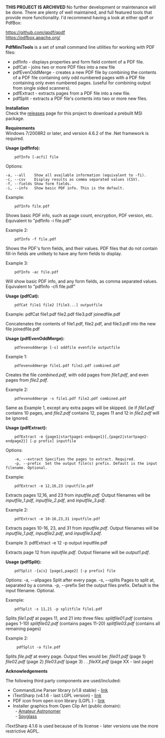 **THIS PROJECT IS ARCHIVED**
No further development or maintenance will be done. There are plenty of well maintained, and full featured tools that provide more functionality. I'd recommend having a look at either qpdf or PdfBox:

https://github.com/qpdf/qpdf<br/>
https://pdfbox.apache.org/


**PdfMiniTools** is a set of small command line  utilities for working with PDF files:
- pdfInfo - displays properties and form field content of a PDF file.
- pdfCat - joins two or more PDF files into a new file 
- pdfEvenOddMerge - creates a new PDF file by combining the contents of a PDF file containing only odd numbered pages with a PDF file containing only even numbered pages. (useful for combining output from single sided scanners).
- pdfExtract - extracts pages from a PDF file into a new file.
- pdfSplit - extracts a PDF file's contents into two or more new files.

**Installation**<br/>
Check the [releases](<https://github.com/stchan/PdfMiniTools/releases>) page for this project to download a prebuilt MSI package.

**Requirements**<br/>
Windows 7/2008R2 or later, and version 4.6.2 of the .Net framework is required.




**Usage (pdfInfo):**

        
        pdfInfo [-acfi] file
        
Options:


    -a, --all	 Show all available information (equivalent to -fi). 
    -c, --csv	 Display results as comma separated values (CSV). 
    -f, --fields Show form fields. 
    -i, --info	 Show basic PDF info. This is the default.

Example:

        
        pdfInfo file.pdf
        
Shows basic PDF info, such as page count, encryption, PDF version, etc. Equivalent to "pdfInfo -i file.pdf"



Example 2:


        pdfInfo -f file.pdf


Shows the PDF's form fields, and their values. PDF files that do not contain fill-in fields are unlikely to have any form fields to display.



Example 3:

        pdfInfo -ac file.pdf  

Will show basic PDF info, and any form fields, as comma separated values. Equivalent to "pdfInfo -cfi file.pdf"



**Usage (pdfCat):**


        pdfCat file1 file2 [file3...] outputfile


Example:
        pdfCat file1.pdf file2.pdf file3.pdf joinedfile.pdf  

Concatenates the contents of file1.pdf, file2.pdf, and file3.pdf into the new file joinedfile.pdf



**Usage (pdfEvenOddMerge):**


        pdfevenoddmerge [-s] oddfile evenfile outputfile

Example 1:

        pdfevenoddmerge file1.pdf file2.pdf combined.pdf

Creates the file *combined.pdf*, with odd pages from *file1.pdf*, and even pages from *file2.pdf*.



Example 2:

        pdfevenoddmerge -s file1.pdf file2.pdf combined.pdf

Same as Example 1, except any extra pages will be skipped. (ie if *file1.pdf* contains 10 pages, and *file2.pdf* contains 12,  pages 11 and 12 in *file2.pdf* will be ignored.



**Usage (pdfExtract):**

        pdfExtract -e {page1|startpage1-endpage1}[,{page2|startpage2-endpage2}] [-p prefix] inputfile

Options:

        -e, --extract Specifies the pages to extract. Required. 
        -p, --prefix  Set the output file(s) prefix. Default is the input filename. Optional.



Example:

        pdfExtract -e 12,16,23 inputfile.pdf

Extracts pages 12,16, and 23 from *inputfile.pdf.* Output filenames will be *inputfile_1.pdf*, *inputfile_2.pdf*, and *inputfile_3.pdf*.



Example 2:

        pdfExtract -e 10-16,23,31 inputfile.pdf

Extracts pages 10-16, 23, and 31 from *inputfile.pdf*. Output filenames will be *inputfile_1.pdf*, *inputfile2.pdf*, and *inputfile3.pdf*.



Example 3:
        pdfExtract -e 12 -p output inputfile.pdf  

Extracts page 12 from *inputfile.pdf*. Output filename will be *output1.pdf*.



**Usage (pdfSplit):**

        pdfSplit -{a|s} [page1,page2] [-p prefix] file

Options:
        -a, --allpages Split after every page. 
        -s, --splits   Pages to split at, separated by a comma. 
        -p, --prefix   Set the output files prefix. Default is the input filename. Optional.

Example:

        pdfSplit -s 11,21 -p splitfile file1.pdf  

Splits *file1.pdf* at pages 11, and 21 into three files:
*splitfile01.pdf* (contains pages 1-10) 
*splitfile02.pdf* (contains pages 11-20) 
*splitfile03.pdf* (contains all remaining pages)



Example 2:

         pdfSplit -a file.pdf   

Splits *file.pdf* at every page. Output files would be:
*file01.pdf* (page 1)
*file02.pdf* (page 2) 
*file03.pdf* (page 3) 
. 
. 
*fileXX.pdf* (page XX - last page)


**Acknowledgements**

The following third party components are used/included:
-   CommandLine Parser library (v1.8 stable) - [link][1]
-   iTextSharp (v4.1.6 - last LGPL version) - [link][2]
-   PDF icon from open icon library (LGPL ) - [link][3]
-   Installer graphics from Open Clip Art (public domain):<br/>
&nbsp; - [Amateur Astronomer][4]<br/>
&nbsp; - [Spyglass][5]  

[1]: <http://commandline.codeplex.com/>

[5]: <http://openclipart.org/detail/28059/spyglass1-by-crimperman>

[4]: <http://openclipart.org/detail/139579/amateur-astronomer-by-sunking2>

[3]: <http://openiconlibrary.sourceforge.net/gallery2/?./Icons/apps/acroread.png>

[2]: <http://itextsharp.svn.sourceforge.net/viewvc/itextsharp/tags/iTextSharp_4_1_6/>

iTextSharp 4.1.6 is used because of its license - later versions use the more restrictive AGPL.

